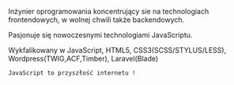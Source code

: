 Inżynier oprogramowania koncentrujący sie na technologiach frontendowych, w wolnej chwili także backendowych.

Pasjonuje się nowoczesnymi technologiami JavaScriptu.

Wykfalikowany w JavaScript, HTML5, CSS3(SCSS/STYLUS/LESS), Wordpress(TWIG,ACF,Timber), Laravel(Blade)

```
JavaScript to przyszłość internetu !
```
